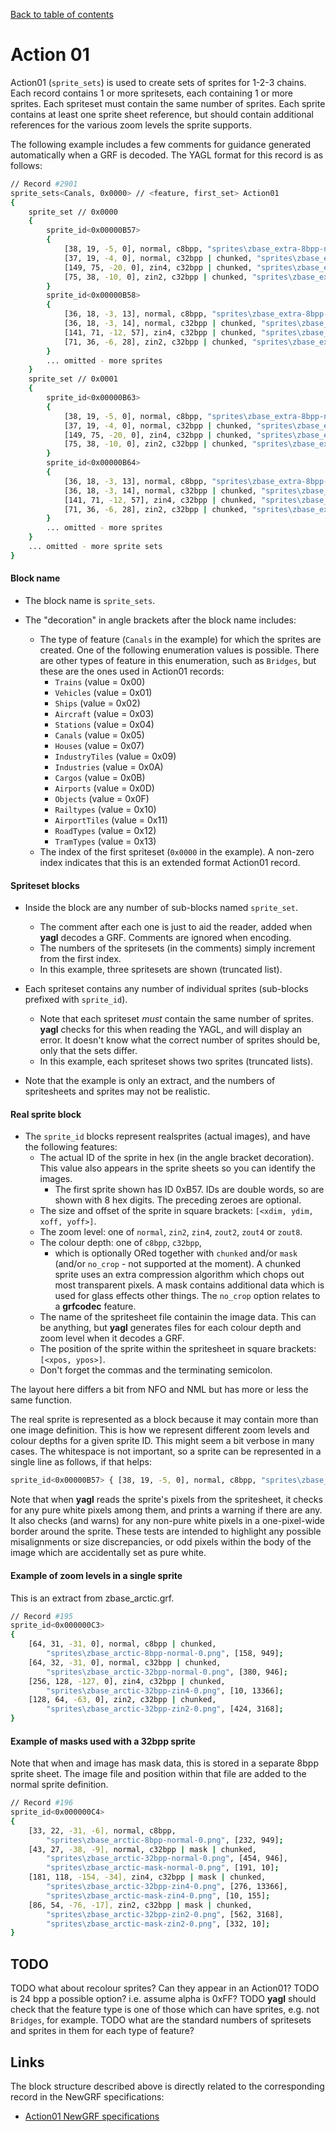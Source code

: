 [Back to table of contents](../index.md)

# Action 01

Action01 (`sprite_sets`) is used to create sets of sprites for 1-2-3 chains. Each record contains 1 or more spritesets, each containing 1 or more sprites. Each spriteset must contain the same number of sprites. Each sprite contains at least one sprite sheet reference, but should contain additional references for the various zoom levels the sprite supports. 

The following example includes a few comments for guidance generated automatically when a GRF is decoded. The YAGL format for this record is as follows:

```bash
// Record #2901
sprite_sets<Canals, 0x0000> // <feature, first_set> Action01
{
    sprite_set // 0x0000
    {
        sprite_id<0x00000B57>
        {
            [38, 19, -5, 0], normal, c8bpp, "sprites\zbase_extra-8bpp-normal-0.png", [490, 4770];
            [37, 19, -4, 0], normal, c32bpp | chunked, "sprites\zbase_extra-32bpp-normal-0.png", [656, 4126];
            [149, 75, -20, 0], zin4, c32bpp | chunked, "sprites\zbase_extra-32bpp-zin4-3.png", [428, 10355];
            [75, 38, -10, 0], zin2, c32bpp | chunked, "sprites\zbase_extra-32bpp-zin2-0.png", [613, 13634];
        }
        sprite_id<0x00000B58>
        {
            [36, 18, -3, 13], normal, c8bpp, "sprites\zbase_extra-8bpp-normal-0.png", [538, 4770];
            [36, 18, -3, 14], normal, c32bpp | chunked, "sprites\zbase_extra-32bpp-normal-0.png", [703, 4126];
            [141, 71, -12, 57], zin4, c32bpp | chunked, "sprites\zbase_extra-32bpp-zin4-3.png", [587, 10355];
            [71, 36, -6, 28], zin2, c32bpp | chunked, "sprites\zbase_extra-32bpp-zin2-0.png", [698, 13634];
        }
        ... omitted - more sprites
    }
    sprite_set // 0x0001
    {
        sprite_id<0x00000B63>
        {
            [38, 19, -5, 0], normal, c8bpp, "sprites\zbase_extra-8bpp-normal-0.png", [86, 4920];
            [37, 19, -4, 0], normal, c32bpp | chunked, "sprites\zbase_extra-32bpp-normal-0.png", [232, 4175];
            [149, 75, -20, 0], zin4, c32bpp | chunked, "sprites\zbase_extra-32bpp-zin4-3.png", [10, 10612];
            [75, 38, -10, 0], zin2, c32bpp | chunked, "sprites\zbase_extra-32bpp-zin2-0.png", [436, 13724];
        }
        sprite_id<0x00000B64>
        {
            [36, 18, -3, 13], normal, c8bpp, "sprites\zbase_extra-8bpp-normal-0.png", [134, 4920];
            [36, 18, -3, 14], normal, c32bpp | chunked, "sprites\zbase_extra-32bpp-normal-0.png", [279, 4175];
            [141, 71, -12, 57], zin4, c32bpp | chunked, "sprites\zbase_extra-32bpp-zin4-3.png", [169, 10612];
            [71, 36, -6, 28], zin2, c32bpp | chunked, "sprites\zbase_extra-32bpp-zin2-0.png", [521, 13724];
        }
        ... omitted - more sprites
    }
    ... omitted - more sprite sets
}
```

#### Block name 

- The block name is `sprite_sets`.

- The "decoration" in angle brackets after the block name includes:
    - The type of feature (`Canals` in the example) for which the sprites are created. One of the following enumeration values is possible. There are other types of feature in this enumeration, such as `Bridges`, but these are the ones used in Action01 records:
        - `Trains`          (value = 0x00)
        - `Vehicles`        (value = 0x01)
        - `Ships`           (value = 0x02)
        - `Aircraft`        (value = 0x03)
        - `Stations`        (value = 0x04)
        - `Canals`          (value = 0x05)
        - `Houses`          (value = 0x07)
        - `IndustryTiles`   (value = 0x09)
        - `Industries`      (value = 0x0A)
        - `Cargos`          (value = 0x0B)
        - `Airports`        (value = 0x0D)
        - `Objects`         (value = 0x0F)
        - `Railtypes`       (value = 0x10)
        - `AirportTiles`    (value = 0x11)
        - `RoadTypes`       (value = 0x12)
        - `TramTypes`       (value = 0x13)
    - The index of the first spriteset (`0x0000` in the example). A non-zero index indicates that this is an extended format Action01 record.

#### Spriteset blocks

- Inside the block are any number of sub-blocks named `sprite_set`. 
    - The comment after each one is just to aid the reader, added when **yagl** decodes a GRF. Comments are ignored when encoding. 
    - The numbers of the spritesets (in the comments) simply increment from the first index. 
    - In this example, three spritesets are shown (truncated list).

- Each spriteset contains any number of individual sprites (sub-blocks prefixed with `sprite_id`). 
    - Note that each spriteset *must* contain the same number of sprites. **yagl** checks for this when reading the YAGL, and will display an error. It doesn't know what the correct number of sprites should be, only that the sets differ.
    - In this example, each spriteset shows two sprites (truncated lists).

- Note that the example is only an extract, and the numbers of spritesheets and sprites may not be realistic.


#### Real sprite block

- The `sprite_id` blocks represent realsprites (actual images), and have the following features:
    - The actual ID of the sprite in hex (in the angle bracket decoration). This value also appears in the sprite sheets so you can identify the images.
      - The first sprite shown has ID 0xB57. IDs are double words, so are shown with 8 hex digits. The preceding zeroes are optional.
    - The size and offset of the sprite in square brackets: `[<xdim, ydim, xoff, yoff>]`.
    - The zoom level: one of `normal`, `zin2`, `zin4`, `zout2`, `zout4` or `zout8`.
    - The colour depth: one of `c8bpp`, `c32bpp`,  
        - which is optionally ORed together with `chunked` and/or `mask` (and/or `no_crop` - not supported at the moment). A chunked sprite uses an extra compression algorithm which chops out most transparent pixels. A mask contains additional data which is used for glass effects other things. The `no_crop` option relates to a **grfcodec** feature.
    - The name of the spritesheet file containin the image data. This can be anything, but **yagl** generates files for each colour depth and zoom level when it decodes a GRF. 
    - The position of the sprite within the spritesheet in square brackets: `[<xpos, ypos>]`.
    - Don't forget the commas and the terminating semicolon.

The layout here differs a bit from NFO and NML but has more or less the same function. 

The real sprite is represented as a block because it may contain more than one image definition. This is how we represent different zoom levels and colour depths for a given sprite ID. This might seem a bit verbose in many cases. The whitespace is not important, so a sprite can be represented in a single line as follows, if that helps:

```bash
sprite_id<0x00000B57> { [38, 19, -5, 0], normal, c8bpp, "sprites\zbase_extra-8bpp-normal-0.png", [490, 4770]; }
```

Note that when **yagl** reads the sprite's pixels from the spritesheet, it checks for any pure white pixels among them, and prints a warning if there are any. It also checks (and warns) for any non-pure white pixels in a one-pixel-wide border around the sprite. These tests are intended to highlight any possible misalignments or size discrepancies, or odd pixels within the body of the image which are accidentally set as pure white.


#### Example of zoom levels in a single sprite

This is an extract from zbase_arctic.grf.

```bash
// Record #195
sprite_id<0x000000C3>
{
    [64, 31, -31, 0], normal, c8bpp | chunked, 
        "sprites\zbase_arctic-8bpp-normal-0.png", [158, 949];
    [64, 32, -31, 0], normal, c32bpp | chunked, 
        "sprites\zbase_arctic-32bpp-normal-0.png", [380, 946];
    [256, 128, -127, 0], zin4, c32bpp | chunked, 
        "sprites\zbase_arctic-32bpp-zin4-0.png", [10, 13366];
    [128, 64, -63, 0], zin2, c32bpp | chunked, 
        "sprites\zbase_arctic-32bpp-zin2-0.png", [424, 3168];
}
```


#### Example of masks used with a 32bpp sprite

Note that when and image has mask data, this is stored in a separate 8bpp sprite sheet. The image file and position within that file are added to the normal sprite definition.

```bash
// Record #196
sprite_id<0x000000C4>
{
    [33, 22, -31, -6], normal, c8bpp, 
        "sprites\zbase_arctic-8bpp-normal-0.png", [232, 949];
    [43, 27, -38, -9], normal, c32bpp | mask | chunked, 
        "sprites\zbase_arctic-32bpp-normal-0.png", [454, 946], 
        "sprites\zbase_arctic-mask-normal-0.png", [191, 10];
    [181, 118, -154, -34], zin4, c32bpp | mask | chunked, 
        "sprites\zbase_arctic-32bpp-zin4-0.png", [276, 13366], 
        "sprites\zbase_arctic-mask-zin4-0.png", [10, 155];
    [86, 54, -76, -17], zin2, c32bpp | mask | chunked, 
        "sprites\zbase_arctic-32bpp-zin2-0.png", [562, 3168], 
        "sprites\zbase_arctic-mask-zin2-0.png", [332, 10];
}
```

## TODO 

TODO what about recolour sprites? Can they appear in an Action01?
TODO is 24 bpp a possible option? i.e. assume alpha is 0xFF?
TODO **yagl** should check that the feature type is one of those which can have sprites, e.g. not `Bridges`, for example.
TODO what are the standard numbers of spritesets and sprites in them for each type of feature?

## Links

The block structure described above is directly related to the corresponding record in the NewGRF specifications:

- [Action01 NewGRF specifications](https://newgrf-specs.tt-wiki.net/wiki/Action1)
